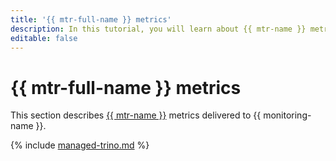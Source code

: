 ```yaml
---
title: '{{ mtr-full-name }} metrics'
description: In this tutorial, you will learn about {{ mtr-name }} metrics.
editable: false
---
```


# {{ mtr-full-name }} metrics

This section describes [{{ mtr-name }}](../../managed-trino/) metrics delivered to {{ monitoring-name }}.

{% include [managed-trino.md](../../_includes/monitoring/metrics-ref/managed-trino.md) %}
